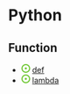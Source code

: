 # Python
## Function
- ![](../../-/1.png) [def](func-def.py)
- ![](../../-/1.png) [lambda](func-lambda.py)